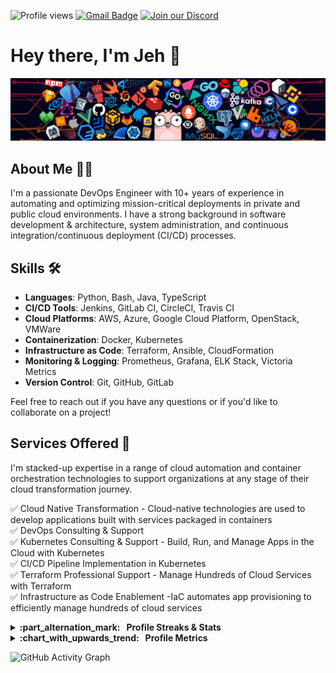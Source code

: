 ![Profile views](https://komarev.com/ghpvc/?username=jbanimineni) 
[![Gmail Badge](https://img.shields.io/badge/-jbanimineni@brigadeworks.com-c14438?style=flat&logo=Gmail&logoColor=white)](mailto:jbanimineni@brigadeworks.com "Connect via Email")
[![Join our Discord](https://img.shields.io/badge/Discord-jbanimineni-5865F2?style=flat&logo=discord&logoColor=white)](https://discord.gg/jbanimineni)

# Hey there, I'm Jeh 👋

![Header](./header_1.png)

## About Me 🧑‍💻
I'm a passionate DevOps Engineer with 10+ years of experience in automating and optimizing mission-critical deployments in private and public cloud environments. I have a strong background in software development & architecture, system administration, and continuous integration/continuous deployment (CI/CD) processes.

## Skills 🛠️
- **Languages**: Python, Bash, Java, TypeScript
- **CI/CD Tools**: Jenkins, GitLab CI, CircleCI, Travis CI
- **Cloud Platforms**: AWS, Azure, Google Cloud Platform, OpenStack, VMWare
- **Containerization**: Docker, Kubernetes
- **Infrastructure as Code**: Terraform, Ansible, CloudFormation
- **Monitoring & Logging**: Prometheus, Grafana, ELK Stack, Victoria Metrics
- **Version Control**: Git, GitHub, GitLab

Feel free to reach out if you have any questions or if you'd like to collaborate on a project!

## Services Offered 📣

I'm stacked-up expertise in a range of cloud automation and container orchestration technologies to support organizations at any stage of their cloud transformation journey.

 :white_check_mark: Cloud Native Transformation - Cloud-native technologies are used to develop applications built with services packaged in containers <br>
 :white_check_mark: DevOps Consulting & Support <br>
 :white_check_mark: Kubernetes Consulting & Support - Build, Run, and Manage Apps in the Cloud with Kubernetes <br>
 :white_check_mark: CI/CD Pipeline Implementation in Kubernetes <br>
 :white_check_mark: Terraform Professional Support - Manage Hundreds of Cloud Services with Terraform <br>
 :white_check_mark: Infrastructure as Code Enablement -IaC automates app provisioning to efficiently manage hundreds of cloud services <br>
 
<details>
  <summary><b>:part_alternation_mark: &nbsp;&nbsp;Profile Streaks & Stats</b></summary>

![GitHub Stats](https://github-readme-stats.vercel.app/api?username=jbanimineni&show_icons=true&theme=synthwave)
[![GitHub Streak](https://github-readme-streak-stats.herokuapp.com?user=jbanimineni&theme=sea&hide_border=true)](https://git.io/streak-stats)

</details>

<details>
  <summary><b>:chart_with_upwards_trend: &nbsp;&nbsp;Profile Metrics</b></summary>

![GitHub Metrics](https://metrics.lecoq.io/jbanimineni?template=classic&base.indepth=true&base.hireable=true&base=header%2C%20activity%2C%20community%2C%20repositories%2C%20metadata&base.indepth=true&base.hireable=true&base.skip=false&config.timezone=Asia%2FCalcutta)

</details>

![GitHub Activity Graph](https://github-readme-activity-graph.vercel.app/graph?username=jbanimineni)

